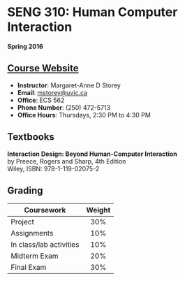 # SENG 310: Human Computer Interaction

**Spring 2016**

## [Course Website](http://www.engr.uvic.ca/~seng310)

* __Instructor__: Margaret-Anne D Storey 
* __Email__: [mstorey@uvic.ca](mailto:mstorey@uvic.ca)
* __Office__: ECS 562 
* __Phone Number__: (250) 472-5713 
* __Office Hours__: Thursdays, 2:30 PM to 4:30 PM

## Textbooks

**Interaction Design: Beyond Human-Computer Interaction**  
by Preece, Rogers and Sharp, 4th Edition  
Wiley, ISBN: 978-1-119-02075-2

## Grading	

| Coursework              | Weight |
|-------------------------|:------:|
| Project                 |   30%  |
| Assignments             |   10%  |
| In class/lab activities |   10%  |
| Midterm Exam            |   20%  |
| Final Exam              |   30%  |
